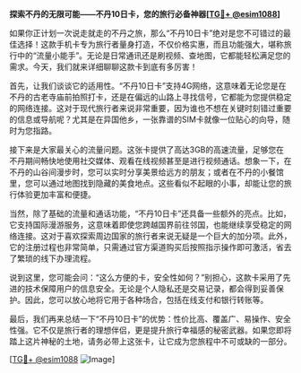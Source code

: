 **探索不丹的无限可能——不丹10日卡，您的旅行必备神器[[TG💪+ @esim1088](https://t.me/s/esim1088)]**

如果你正计划一次说走就走的不丹之旅，那么“不丹10日卡”绝对是您不可错过的最佳选择！这款手机卡专为旅行者量身打造，不仅价格实惠，而且功能强大，堪称旅行中的“流量小能手”。无论是日常通讯还是刷视频、查地图，它都能轻松满足您的需求。今天，我们就来详细聊聊这款卡到底有多厉害！

首先，让我们谈谈它的适用性。“不丹10日卡”支持4G网络，这意味着无论您是在不丹的古老寺庙前拍照打卡，还是在偏远的山路上寻找信号，它都能为您提供稳定的网络连接。这对于现代旅行者来说非常重要，因为谁也不想在关键时刻错过重要的信息或导航呢？尤其是在异国他乡，一张靠谱的SIM卡就像一位贴心的向导，随时为您指路。

接下来是大家最关心的流量问题。这张卡提供了高达3GB的高速流量，足够您在不丹期间畅快地使用社交媒体、观看在线视频甚至是进行视频通话。想象一下，在不丹的山谷间漫步时，您可以实时分享美景给远方的朋友；或者在不丹的小餐馆里，您可以通过地图找到隐藏的美食地点。这些看似不起眼的小事，却能让您的旅行体验更加丰富和便捷。

当然，除了基础的流量和通话功能，“不丹10日卡”还具备一些额外的亮点。比如，它支持国际漫游服务，这意味着即使您跨越国界前往邻国，也能继续享受稳定的网络连接。这对于喜欢探索周边国家的旅行者来说无疑是一个巨大的加分项。此外，它的注册过程也非常简单，只需通过官方渠道购买后按照指示操作即可激活，省去了繁琐的线下办理流程。

说到这里，您可能会问：“这么方便的卡，安全性如何？”别担心，这款卡采用了先进的技术保障用户的信息安全。无论是个人隐私还是交易记录，都会得到妥善保护。因此，您可以放心地将它用于各种场合，包括在线支付和银行转账等。

最后，我们再来总结一下“不丹10日卡”的优势：性价比高、覆盖广、易操作、安全性强。它不仅是旅行者的理想伴侣，更是提升旅行幸福感的秘密武器。如果您即将踏上这片神秘的土地，请务必带上这张卡，让它成为您旅程中不可或缺的一部分。

[[TG💪+ @esim1088](https://t.me/s/esim1088) ![Image](https://i.postimg.cc/4NQfJmqS/Snipaste-2025-05-13-00-14-12.png)]
